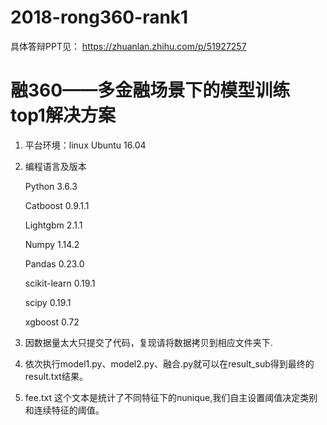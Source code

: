 # 2018-rong360-rank1

具体答辩PPT见：
https://zhuanlan.zhihu.com/p/51927257

融360——多金融场景下的模型训练 top1解决方案
======================================

1)	平台环境：linux Ubuntu 16.04
2)	编程语言及版本

	Python 3.6.3
	
	Catboost 0.9.1.1
	
	Lightgbm 2.1.1
	
	Numpy 1.14.2
	
	Pandas 0.23.0
	
	scikit-learn 0.19.1
	
	scipy 0.19.1
	
	xgboost 0.72

3)  因数据量太大只提交了代码，复现请将数据拷贝到相应文件夹下.
4)  依次执行model1.py、model2.py、融合.py就可以在result_sub得到最终的result.txt结果。
5)  fee.txt 这个文本是统计了不同特征下的nunique,我们自主设置阈值决定类别和连续特征的阈值。
